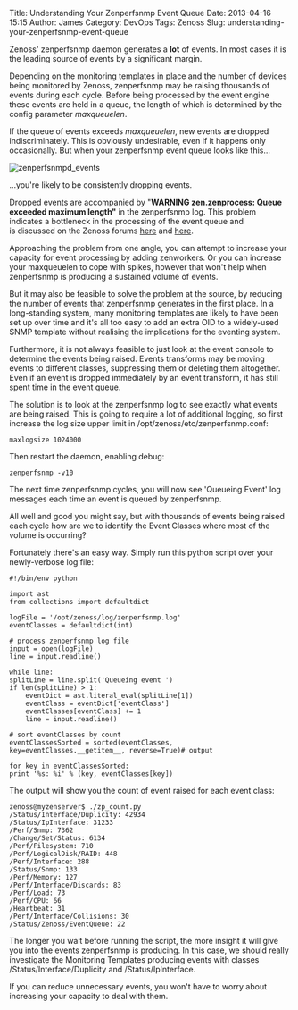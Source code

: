Title: Understanding Your Zenperfsnmp Event Queue 
Date: 2013-04-16 15:15
Author: James 
Category: DevOps
Tags: Zenoss
Slug: understanding-your-zenperfsnmp-event-queue

Zenoss' zenperfsnmp daemon generates a **lot** of events. In most cases
it is the leading source of events by a significant margin.

Depending on the monitoring templates in place and the number of devices
being monitored by Zenoss, zenperfsnmp may be raising thousands of
events during each cycle. Before being processed by the event engine
these events are held in a queue, the length of which is determined
by the config parameter *maxqueuelen*.

If the queue of events exceeds *maxqueuelen*, new events are dropped
indiscriminately. This is obviously undesirable, even if it happens only
occasionally. But when your zenperfsnmp event queue looks like this...

![zenperfsnmpd_events]({filename}/images/zenperfsnmpd_events.png)

...you're likely to be consistently dropping events.

Dropped events are accompanied by "**WARNING zen.zenprocess: Queue
exceeded maximum length"** in the zenperfsnmp log. This problem
indicates a bottleneck in the processing of the event queue and
is discussed on the Zenoss forums [here][zenoss_thread_1] and [here][zenoss_thread_2].

Approaching the problem from one angle, you can attempt to increase your
capacity for event processing by adding zenworkers. Or you can increase
your maxqueuelen to cope with spikes, however that won't help when
zenperfsnmp is producing a sustained volume of events.

But it may also be feasible to solve the problem at the source, by
reducing the number of events that zenperfsnmp generates in the first
place. In a long-standing system, many monitoring templates are likely
to have been set up over time and it's all too easy to add an extra OID
to a widely-used SNMP template without realising the implications for
the eventing system.

Furthermore, it is not always feasible to just look at the event console
to determine the events being raised. Events transforms may be moving
events to different classes, suppressing them or deleting them
altogether. Even if an event is dropped immediately by an event
transform, it has still spent time in the event queue.

The solution is to look at the zenperfsnmp log to see exactly what
events are being raised. This is going to require a lot of additional
logging, so first increase the log size upper limit
in /opt/zenoss/etc/zenperfsnmp.conf:

`maxlogsize 1024000`

Then restart the daemon, enabling debug:

`zenperfsnmp -v10`

The next time zenperfsnmp cycles, you will now see 'Queueing Event' log
messages each time an event is queued by zenperfsnmp.

All well and good you might say, but with thousands of events being
raised each cycle how are we to identify the Event Classes where most of
the volume is occurring?

Fortunately there's an easy way. Simply run this python script over your
newly-verbose log file:

    #!/bin/env python

    import ast
    from collections import defaultdict

    logFile = '/opt/zenoss/log/zenperfsnmp.log'
    eventClasses = defaultdict(int)

    # process zenperfsnmp log file
    input = open(logFile)
    line = input.readline()

    while line:
    splitLine = line.split('Queueing event ')
    if len(splitLine) > 1:
        eventDict = ast.literal_eval(splitLine[1])
        eventClass = eventDict['eventClass']
        eventClasses[eventClass] += 1
        line = input.readline()

    # sort eventClasses by count
    eventClassesSorted = sorted(eventClasses, key=eventClasses.__getitem__, reverse=True)# output

    for key in eventClassesSorted:
    print '%s: %i' % (key, eventClasses[key])

The output will show you the count of event raised for each event class:

    zenoss@myzenserver$ ./zp_count.py
    /Status/Interface/Duplicity: 42934
    /Status/IpInterface: 31233
    /Perf/Snmp: 7362
    /Change/Set/Status: 6134
    /Perf/Filesystem: 710
    /Perf/LogicalDisk/RAID: 448
    /Perf/Interface: 288
    /Status/Snmp: 133
    /Perf/Memory: 127
    /Perf/Interface/Discards: 83
    /Perf/Load: 73
    /Perf/CPU: 66
    /Heartbeat: 31
    /Perf/Interface/Collisions: 30 
    /Status/Zenoss/EventQueue: 22

The longer you wait before running the script, the more insight it will
give you into the events zenperfsnmp is producing. In this case, we
should really investigate the Monitoring Templates producing events with
classes /Status/Interface/Duplicity and /Status/IpInterface.

If you can reduce unnecessary events, you won't have to worry about
increasing your capacity to deal with them.

  [zenoss_thread_1]: http://community.zenoss.org/thread/16678
  [zenoss_thread_2]: http://community.zenoss.org/message/50316
